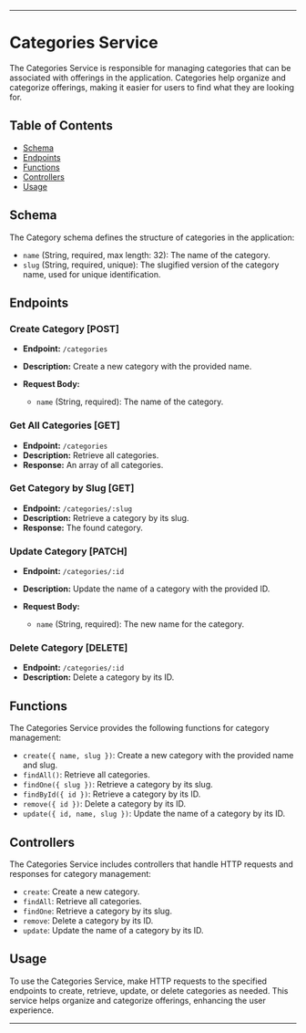 
---

# Categories Service

The Categories Service is responsible for managing categories that can be associated with offerings in the application. Categories help organize and categorize offerings, making it easier for users to find what they are looking for.

## Table of Contents

- [Schema](#schema)
- [Endpoints](#endpoints)
- [Functions](#functions)
- [Controllers](#controllers)
- [Usage](#usage)

## Schema

The Category schema defines the structure of categories in the application:

- `name` (String, required, max length: 32): The name of the category.
- `slug` (String, required, unique): The slugified version of the category name, used for unique identification.

## Endpoints

### Create Category [POST]

- **Endpoint:** `/categories`
- **Description:** Create a new category with the provided name.
- **Request Body:**

  - `name` (String, required): The name of the category.

### Get All Categories [GET]

- **Endpoint:** `/categories`
- **Description:** Retrieve all categories.
- **Response:** An array of all categories.

### Get Category by Slug [GET]

- **Endpoint:** `/categories/:slug`
- **Description:** Retrieve a category by its slug.
- **Response:** The found category.

### Update Category [PATCH]

- **Endpoint:** `/categories/:id`
- **Description:** Update the name of a category with the provided ID.
- **Request Body:**

  - `name` (String, required): The new name for the category.

### Delete Category [DELETE]

- **Endpoint:** `/categories/:id`
- **Description:** Delete a category by its ID.

## Functions

The Categories Service provides the following functions for category management:

- `create({ name, slug })`: Create a new category with the provided name and slug.
- `findAll()`: Retrieve all categories.
- `findOne({ slug })`: Retrieve a category by its slug.
- `findById({ id })`: Retrieve a category by its ID.
- `remove({ id })`: Delete a category by its ID.
- `update({ id, name, slug })`: Update the name of a category by its ID.

## Controllers

The Categories Service includes controllers that handle HTTP requests and responses for category management:

- `create`: Create a new category.
- `findAll`: Retrieve all categories.
- `findOne`: Retrieve a category by its slug.
- `remove`: Delete a category by its ID.
- `update`: Update the name of a category by its ID.

## Usage

To use the Categories Service, make HTTP requests to the specified endpoints to create, retrieve, update, or delete categories as needed. This service helps organize and categorize offerings, enhancing the user experience.

---
